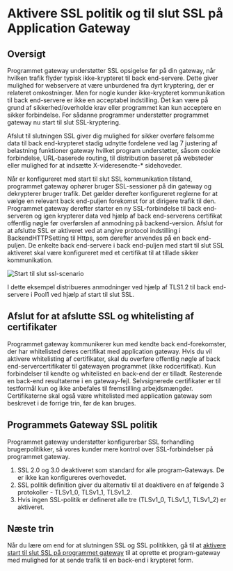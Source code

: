 <properties
   pageTitle="Aktivere SSL politik og til slut SSL på Application Gateway | Microsoft Azure"
   description="Denne side indeholder en oversigt over gatewayen programmet start til slut SSL understøtter."
   documentationCenter="na"
   services="application-gateway"
   authors="amsriva"
   manager="rossort"
   editor="amsriva"/>
<tags
   ms.service="application-gateway"
   ms.devlang="na"
   ms.topic="hero-article"
   ms.tgt_pltfrm="na"
   ms.workload="infrastructure-services"
   ms.date="10/25/2016"
   ms.author="amsriva"/>

# <a name="enabling-ssl-policy-and-end-to-end-ssl-on-application-gateway"></a>Aktivere SSL politik og til slut SSL på Application Gateway

## <a name="overview"></a>Oversigt

Programmet gateway understøtter SSL opsigelse før på din gateway, når hvilken trafik flyder typisk ikke-krypteret til back end-servere. Dette giver mulighed for webservere at være unburdened fra dyrt kryptering, der er relateret omkostninger. Men for nogle kunder ikke-krypteret kommunikation til back end-servere er ikke en acceptabel indstilling. Det kan være på grund af sikkerhed/overholde krav eller programmet kan kun acceptere en sikker forbindelse. For sådanne programmer understøtter programmet gateway nu start til slut SSL-kryptering.

Afslut til slutningen SSL giver dig mulighed for sikker overføre følsomme data til back end-krypteret stadig udnytte fordelene ved lag 7 justering af belastning funktioner gateway hvilket program understøtter, såsom cookie forbindelse, URL-baserede routing, til distribution baseret på websteder eller mulighed for at indsætte X-videresendte-* sidehoveder.

Når er konfigureret med start til slut SSL kommunikation tilstand, programmet gateway ophører bruger SSL-sessioner på din gateway og dekrypterer bruger trafik. Det gælder derefter konfigureret reglerne for at vælge en relevant back end-puljen forekomst for at dirigere trafik til den. Programmet gateway derefter starter en ny SSL-forbindelse til back end-serveren og igen krypterer data ved hjælp af back end-serverens certifikat offentlig nøgle før overførslen af anmodning på backend-version. Afslut for at afslutte SSL er aktiveret ved at angive protocol indstilling i BackendHTTPSetting til Https, som derefter anvendes på en back end-puljen. De enkelte back end-servere i back end-puljen med start til slut SSL aktiveret skal være konfigureret med et certifikat til at tillade sikker kommunikation.

![Start til slut ssl-scenario][1]

I dette eksempel distribueres anmodninger ved hjælp af TLS1.2 til back end-servere i Pool1 ved hjælp af start til slut SSL.

## <a name="end-to-end-ssl-and-whitelisting-of-certificates"></a>Afslut for at afslutte SSL og whitelisting af certifikater

Programmet gateway kommunikerer kun med kendte back end-forekomster, der har whitelisted deres certifikat med application gateway. Hvis du vil aktivere whitelisting af certifikater, skal du overføre offentlig nøgle af back end-servercertifikater til gatewayen programmet (ikke rodcertifikat). Kun forbindelser til kendte og whitelisted en back-end der er tilladt. Resterende en back-end resultaterne i en gateway-fejl. Selvsignerede certifikater er til testformål kun og ikke anbefales til fremstilling arbejdsmængder. Certifikaterne skal også være whitelisted med application gateway som beskrevet i de forrige trin, før de kan bruges.

## <a name="application-gateway-ssl-policy"></a>Programmets Gateway SSL politik

Programmet gateway understøtter konfigurerbar SSL forhandling brugerpolitikker, så vores kunder mere kontrol over SSL-forbindelser på programmet gateway.

1. SSL 2.0 og 3.0 deaktiveret som standard for alle program-Gateways. De er ikke kan konfigureres overhovedet.
2. SSL politik definition giver du alternativ til at deaktivere en af følgende 3 protokoller - TLSv1\_0, TLSv1\_1, TLSv1\_2.
3. Hvis ingen SSL-politik er defineret alle tre (TLSv1\_0, TLSv1\_1, TLSv1_2) er aktiveret.

## <a name="next-steps"></a>Næste trin

Når du lære om end for at slutningen SSL og SSL politikken, gå til at [aktivere start til slut SSL på programmet gateway](application-gateway-end-to-end-ssl-powershell.md) til at oprette et program-gateway med mulighed for at sende trafik til en back-end i krypteret form.

<!--Image references-->

[1]: ./media/application-gateway-backend-ssl/scenario.png